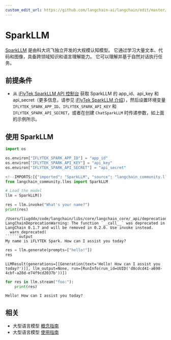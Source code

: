 ```yaml
---
custom_edit_url: https://github.com/langchain-ai/langchain/edit/master/docs/docs/integrations/llms/sparkllm.ipynb
---
```

# SparkLLM
[SparkLLM](https://xinghuo.xfyun.cn/spark) 是由科大讯飞独立开发的大规模认知模型。
它通过学习大量文本、代码和图像，具备跨领域知识和语言理解能力。
它可以理解并基于自然对话执行任务。

## 前提条件
- 从 [iFlyTek SparkLLM API 控制台](https://console.xfyun.cn/services/bm3) 获取 SparkLLM 的 app_id、api_key 和 api_secret（更多信息，请参见 [iFlyTek SparkLLM 介绍](https://xinghuo.xfyun.cn/sparkapi)），然后设置环境变量 `IFLYTEK_SPARK_APP_ID`、`IFLYTEK_SPARK_API_KEY` 和 `IFLYTEK_SPARK_API_SECRET`，或者在创建 `ChatSparkLLM` 时传递参数，如上面的示例所示。

## 使用 SparkLLM


```python
import os

os.environ["IFLYTEK_SPARK_APP_ID"] = "app_id"
os.environ["IFLYTEK_SPARK_API_KEY"] = "api_key"
os.environ["IFLYTEK_SPARK_API_SECRET"] = "api_secret"
```


```python
<!--IMPORTS:[{"imported": "SparkLLM", "source": "langchain_community.llms", "docs": "https://python.langchain.com/api_reference/community/llms/langchain_community.llms.sparkllm.SparkLLM.html", "title": "SparkLLM"}]-->
from langchain_community.llms import SparkLLM

# Load the model
llm = SparkLLM()

res = llm.invoke("What's your name?")
print(res)
```
```output
/Users/liugddx/code/langchain/libs/core/langchain_core/_api/deprecation.py:117: LangChainDeprecationWarning: The function `__call__` was deprecated in LangChain 0.1.7 and will be removed in 0.2.0. Use invoke instead.
  warn_deprecated(
``````output
My name is iFLYTEK Spark. How can I assist you today?
```

```python
res = llm.generate(prompts=["hello!"])
res
```



```output
LLMResult(generations=[[Generation(text='Hello! How can I assist you today?')]], llm_output=None, run=[RunInfo(run_id=UUID('d8cdcd41-a698-4cbf-a28d-e74f9cd2037b'))])
```



```python
for res in llm.stream("foo:"):
    print(res)
```
```output
Hello! How can I assist you today?
```

## 相关

- 大型语言模型 [概念指南](/docs/concepts/#llms)
- 大型语言模型 [使用指南](/docs/how_to/#llms)
